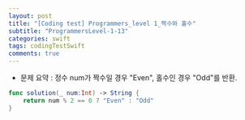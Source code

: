```yaml
---
layout: post
title: "[Coding test] Programmers_level 1_짝수와 홀수"
subtitle: "ProgrammersLevel-1-13"
categories: swift
tags: codingTestSwift
comments: true
---
```


* 문제 요약 : 정수 num가 짝수일 경우 "Even", 홀수인 경우 "Odd"를 반환.

```swift
func solution(_ num:Int) -> String {
    return num % 2 == 0 ? "Even" : "Odd"
}
```
